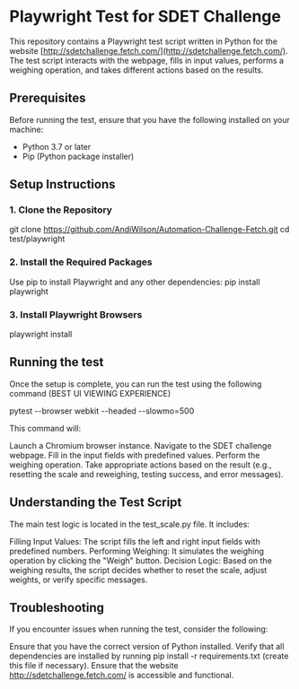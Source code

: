 # Playwright Test for SDET Challenge

This repository contains a Playwright test script written in Python for the website [http://sdetchallenge.fetch.com/](http://sdetchallenge.fetch.com/). The test script interacts with the webpage, fills in input values, performs a weighing operation, and takes different actions based on the results.

## Prerequisites

Before running the test, ensure that you have the following installed on your machine:

- Python 3.7 or later
- Pip (Python package installer)

## Setup Instructions

### 1. Clone the Repository
git clone https://github.com/AndiWilson/Automation-Challenge-Fetch.git
cd test/playwright

### 2. Install the Required Packages
Use pip to install Playwright and any other dependencies:
pip install playwright

### 3. Install Playwright Browsers
playwright install


## Running the test
Once the setup is complete, you can run the test using the following command (BEST UI VIEWING EXPERIENCE)

pytest --browser webkit --headed --slowmo=500

This command will:

Launch a Chromium browser instance.
Navigate to the SDET challenge webpage.
Fill in the input fields with predefined values.
Perform the weighing operation.
Take appropriate actions based on the result (e.g., resetting the scale and reweighing, testing success, and error messages).

## Understanding the Test Script
The main test logic is located in the test_scale.py file. It includes:

Filling Input Values: The script fills the left and right input fields with predefined numbers.
Performing Weighing: It simulates the weighing operation by clicking the "Weigh" button.
Decision Logic: Based on the weighing results, the script decides whether to reset the scale, adjust weights, or verify specific messages.

## Troubleshooting
If you encounter issues when running the test, consider the following:

Ensure that you have the correct version of Python installed.
Verify that all dependencies are installed by running pip install -r requirements.txt (create this file if necessary).
Ensure that the website http://sdetchallenge.fetch.com/ is accessible and functional.

